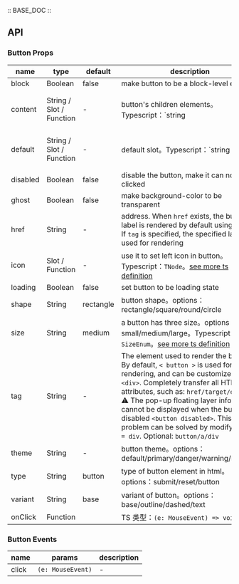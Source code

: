 :: BASE_DOC ::

## API
### Button Props

name | type | default | description | required
-- | -- | -- | -- | --
block | Boolean | false | make button to be a block-level element | N
content | String / Slot / Function | - | button's children elements。Typescript：`string | TNode`。[see more ts definition](https://github.com/Tencent/tdesign-vue/blob/develop/src/common.ts) | N
default | String / Slot / Function | - | default slot。Typescript：`string | TNode`。[see more ts definition](https://github.com/Tencent/tdesign-vue/blob/develop/src/common.ts) | N
disabled | Boolean | false | disable the button, make it can not be clicked | N
ghost | Boolean | false | make background-color to be transparent | N
href | String | - | address. When `href` exists, the button label is rendered by default using `< a >`; If `tag` is specified, the specified label is used for rendering | N
icon | Slot / Function | - | use it to set left icon in button。Typescript：`TNode`。[see more ts definition](https://github.com/Tencent/tdesign-vue/blob/develop/src/common.ts) | N
loading | Boolean | false | set button to be loading state | N
shape | String | rectangle | button shape。options：rectangle/square/round/circle | N
size | String | medium | a button has three size。options：small/medium/large。Typescript：`SizeEnum`。[see more ts definition](https://github.com/Tencent/tdesign-vue/blob/develop/src/common.ts) | N
tag | String | - | The element used to render the button. By default, ` < button > ` is used for rendering, and can be customized as `<a>` `<div>`. Completely transfer all HTML attributes, such as: `href/target/data-*`. ⚠️ The pop-up floating layer information cannot be displayed when the button is disabled `<button disabled>`. This problem can be solved by modifying `tag = div`. Optional: `button/a/div` | N
theme | String | - | button theme。options：default/primary/danger/warning/success | N
type | String | button | type of button element in html。options：submit/reset/button | N
variant | String | base | variant of button。options：base/outline/dashed/text | N
onClick | Function |  | TS 类型：`(e: MouseEvent) => void`<br/> | N

### Button Events

name | params | description
-- | -- | --
click | `(e: MouseEvent)` | \-
